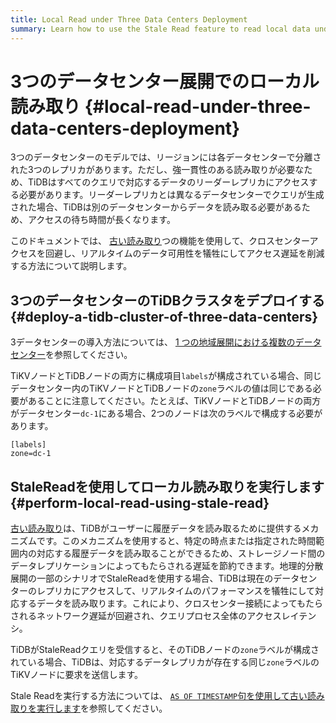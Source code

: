 ```yaml
---
title: Local Read under Three Data Centers Deployment
summary: Learn how to use the Stale Read feature to read local data under three DCs deployment and thus reduce cross-center requests.
---
```


# 3つのデータセンター展開でのローカル読み取り {#local-read-under-three-data-centers-deployment}

3つのデータセンターのモデルでは、リージョンには各データセンターで分離された3つのレプリカがあります。ただし、強一貫性のある読み取りが必要なため、TiDBはすべてのクエリで対応するデータのリーダーレプリカにアクセスする必要があります。リーダーレプリカとは異なるデータセンターでクエリが生成された場合、TiDBは別のデータセンターからデータを読み取る必要があるため、アクセスの待ち時間が長くなります。

このドキュメントでは、 [古い読み取り](/stale-read.md)つの機能を使用して、クロスセンターアクセスを回避し、リアルタイムのデータ可用性を犠牲にしてアクセス遅延を削減する方法について説明します。

## 3つのデータセンターのTiDBクラスタをデプロイする {#deploy-a-tidb-cluster-of-three-data-centers}

3データセンターの導入方法については、 [1 つの地域展開における複数のデータセンター](/multi-data-centers-in-one-city-deployment.md)を参照してください。

TiKVノードとTiDBノードの両方に構成項目`labels`が構成されている場合、同じデータセンター内のTiKVノードとTiDBノードの`zone`ラベルの値は同じである必要があることに注意してください。たとえば、TiKVノードとTiDBノードの両方がデータセンター`dc-1`にある場合、2つのノードは次のラベルで構成する必要があります。

```
[labels]
zone=dc-1
```

## StaleReadを使用してローカル読み取りを実行します {#perform-local-read-using-stale-read}

[古い読み取り](/stale-read.md)は、TiDBがユーザーに履歴データを読み取るために提供するメカニズムです。このメカニズムを使用すると、特定の時点または指定された時間範囲内の対応する履歴データを読み取ることができるため、ストレージノード間のデータレプリケーションによってもたらされる遅延を節約できます。地理的分散展開の一部のシナリオでStaleReadを使用する場合、TiDBは現在のデータセンターのレプリカにアクセスして、リアルタイムのパフォーマンスを犠牲にして対応するデータを読み取ります。これにより、クロスセンター接続によってもたらされるネットワーク遅延が回避され、クエリプロセス全体のアクセスレイテンシ。

TiDBがStaleReadクエリを受信すると、そのTiDBノードの`zone`ラベルが構成されている場合、TiDBは、対応するデータレプリカが存在する同じ`zone`ラベルのTiKVノードに要求を送信します。

Stale Readを実行する方法については、 [`AS OF TIMESTAMP`句を使用して古い読み取りを実行します](/as-of-timestamp.md)を参照してください。

